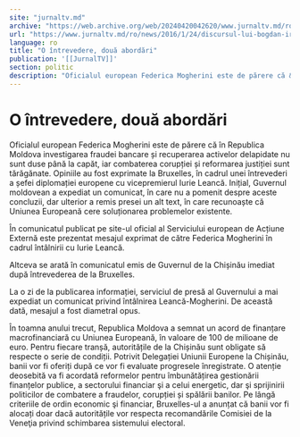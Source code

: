 ```yaml
---
site: "jurnaltv.md"
archive: "https://web.archive.org/web/20240420042620/www.jurnaltv.md/ro/news/2016/1/24/discursul-lui-bogdan-irdea-"
url: "https://www.jurnaltv.md/ro/news/2016/1/24/discursul-lui-bogdan-irdea-"
language: ro
title: "O întrevedere, două abordări"
publication: '[[JurnalTV]]'
section: politic
description: "Oficialul european Federica Mogherini este de părere că &icirc;n Republica Moldova investigarea fraudei bancare și recuperarea activelor delapidate..."
---
```


# O întrevedere, două abordări

Oficialul european Federica Mogherini este de părere că în Republica Moldova investigarea fraudei bancare și recuperarea activelor delapidate nu sunt duse până la capăt, iar combaterea corupției și reformarea justiției sunt tărăgănate. Opiniile au fost exprimate la Bruxelles, în cadrul unei întrevederi a șefei diplomației europene cu vicepremierul Iurie Leancă. Inițial, Guvernul moldovean a expediat un comunicat, în care nu a pomenit despre aceste concluzii, dar ulterior a remis presei un alt text, în care recunoaște că Uniunea Europeană cere soluționarea problemelor existente.

În comunicatul publicat pe site-ul oficial al Serviciului european de Acțiune Externă este prezentat mesajul exprimat de către Federica Mogherini în cadrul întâlnirii cu Iurie Leancă.

Altceva se arată în comunicatul emis de Guvernul de la Chișinău imediat după întrevederea de la Bruxelles.

La o zi de la publicarea informației, serviciul de presă al Guvernului a mai expediat un comunicat privind întâlnirea Leancă-Mogherini. De această dată, mesajul a fost diametral opus.

În toamna anului trecut, Republica Moldova a semnat un acord de finanțare macrofinanciară cu Uniunea Europeană, în valoare de 100 de milioane de euro. Pentru fiecare tranșă, autoritățile de la Chișinău sunt obligate să respecte o serie de condiții. Potrivit Delegației Uniunii Europene la Chișinău, banii vor fi oferiți după ce vor fi evaluate progresele înregistrate. O atenție deosebită va fi acordată reformelor pentru îmbunătățirea gestionării finanțelor publice, a sectorului financiar şi a celui energetic, dar şi sprijinirii politicilor de combatere a fraudelor, corupției și spălării banilor. Pe lângă criteriile de ordin economic şi financiar, Bruxelles-ul a anunțat că banii vor fi alocați doar dacă autoritățile vor respecta recomandările Comisiei de la Veneţia privind schimbarea sistemului electoral.